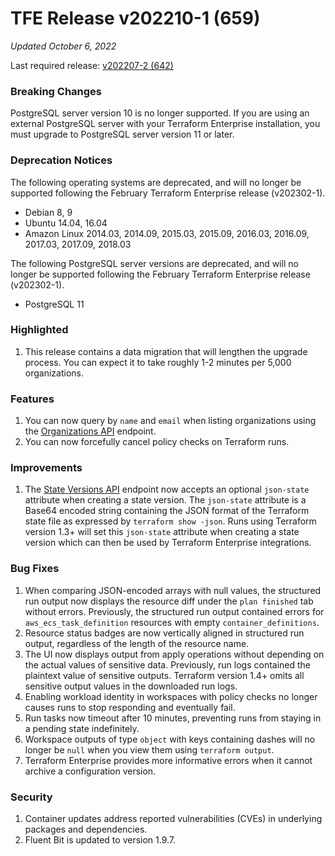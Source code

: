 # TFE Release v202210-1 (659)

_Updated October 6, 2022_

Last required release: [v202207-2 (642)](https://developer.hashicorp.com/terraform/enterprise/releases/2022/v202207-2)

### Breaking Changes

PostgreSQL server version 10 is no longer supported. If you are using an external PostgreSQL server with your Terraform Enterprise installation, you must upgrade to PostgreSQL server version 11 or later.

### Deprecation Notices

The following operating systems are deprecated, and will no longer be supported following the February Terraform Enterprise release (v202302-1).

- Debian 8, 9
- Ubuntu 14.04, 16.04
- Amazon Linux 2014.03, 2014.09, 2015.03, 2015.09, 2016.03, 2016.09, 2017.03, 2017.09, 2018.03

The following PostgreSQL server versions are deprecated, and will no longer be supported following the February Terraform Enterprise release (v202302-1).

- PostgreSQL 11

### Highlighted

1. This release contains a data migration that will lengthen the upgrade process. You can expect it to take roughly 1-2 minutes per 5,000 organizations.

### Features

1. You can now query by `name` and `email` when listing organizations using the [Organizations API](https://developer.hashicorp.com/terraform/cloud-docs/api-docs/organizations) endpoint.
1. You can now forcefully cancel policy checks on Terraform runs.

### Improvements

1. The [State Versions API](https://developer.hashicorp.com/terraform/cloud-docs/api-docs/state-versions#create-a-state-version) endpoint now accepts an optional `json-state` attribute when creating a state version. The `json-state` attribute is a Base64 encoded string containing the JSON format of the Terraform state file as expressed by `terraform show -json`. Runs using Terraform version 1.3+ will set this `json-state` attribute when creating a state version which can then be used by Terraform Enterprise integrations.

### Bug Fixes

1. When comparing JSON-encoded arrays with null values, the structured run output now displays the resource diff under the `plan finished` tab without errors. Previously, the structured run output contained errors for `aws_ecs_task_definition` resources with empty `container_definitions`.
1. Resource status badges are now vertically aligned in structured run output, regardless of the length of the resource name.
1. The UI now displays output from apply operations without depending on the actual values of sensitive data. Previously, run logs contained the plaintext value of sensitive outputs. Terraform version 1.4+ omits all sensitive output values in the downloaded run logs.
1. Enabling workload identity in workspaces with policy checks no longer causes runs to stop responding and eventually fail.
1. Run tasks now timeout after 10 minutes, preventing runs from staying in a pending state indefinitely. 
1. Workspace outputs of type `object` with keys containing dashes will no longer be `null` when you view them using `terraform output`.
1. Terraform Enterprise provides more informative errors when it cannot archive a configuration version.

### Security

1. Container updates address reported vulnerabilities (CVEs) in underlying packages and dependencies.
1. Fluent Bit is updated to version 1.9.7.
